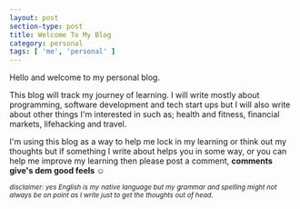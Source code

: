 ```yaml
---
layout: post
section-type: post
title: Welcome To My Blog
category: personal
tags: [ 'me', 'personal' ]
---
```


Hello and welcome to my personal blog.

This blog will track my journey of learning. I will write mostly about programming, software development and tech start ups but I will also write about other things I'm interested in such as; health and fitness, financial markets, lifehacking and travel.

I'm using this blog as a way to help me lock in my learning or think out my thoughts but if something I write about helps you in some way, or you can help me improve my learning then please post a comment, <strong>comments give's dem good feels :relaxed:</strong>

<small><i>disclaimer: yes English is my native language but my grammar and spelling might not always be on point as I write just to get the thoughts out of head.</i></small>